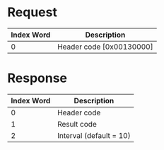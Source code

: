 # Request

| Index Word | Description                |
|------------|----------------------------|
| 0          | Header code \[0x00130000\] |

# Response

| Index Word | Description             |
|------------|-------------------------|
| 0          | Header code             |
| 1          | Result code             |
| 2          | Interval (default = 10) |